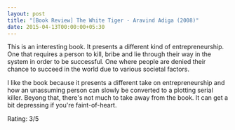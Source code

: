 ```yaml
---
layout: post
title: "[Book Review] The White Tiger - Aravind Adiga (2008)"
date: 2015-04-13T00:00:00+05:30
---
```


This is an interesting book.
It presents a different kind of entrepreneurship.
One that requires a person to kill, bribe and lie through their way in the system in order to be successful.
One where people are denied their chance to succeed in the world due to various societal factors.

I like the book because it presents a different take on entrepreneurship and how an unassuming person can slowly be converted to a plotting serial killer.
Beyong that, there's not much to take away from the book. It can get a bit depressing if you're faint-of-heart.

Rating: 3/5
